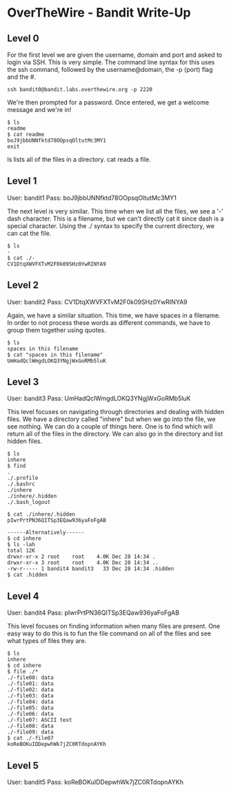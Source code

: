 # OverTheWire - Bandit Write-Up

## Level 0

For the first level we are given the username, domain and port and asked to login via
SSH. This is very simple. The command line syntax for this uses the ssh command, followed
by the username@domain, the -p (port) flag and the #.

```
ssh bandit0@bandit.labs.overthewire.org -p 2220
```

We're then prompted for a password. Once entered, we get a welcome message and we're in!

```
$ ls
readme
$ cat readme
boJ9jbbUNNfktd78OOpsqOltutMc3MY1
exit
```

ls lists all of the files in a directory. cat reads a file.

## Level 1

User: bandit1
Pass: boJ9jbbUNNfktd78OOpsqOltutMc3MY1

The next level is very similar. This time when we list all the files, we see a '-' dash
character. This is a filename, but we can't directly cat it since dash is a special
character. Using the ./ syntax to specify the current directory, we can cat the file.

```
$ ls
-
$ cat ./-
CV1DtqXWVFXTvM2F0k09SHz0YwRINYA9
```

## Level 2

User: bandit2
Pass: CV1DtqXWVFXTvM2F0k09SHz0YwRINYA9

Again, we have a similar situation. This time, we have spaces in a filename. In order
to not process these words as different commands, we have to group them together using
quotes.

```
$ ls
spaces in this filename
$ cat "spaces in this filename"
UmHadQclWmgdLOKQ3YNgjWxGoRMb5luK
```

## Level 3

User: bandit3
Pass: UmHadQclWmgdLOKQ3YNgjWxGoRMb5luK

This level focuses on navigating through directories and dealing with hidden files. We
have a directory called "inhere" but when we go into the file, we see nothing. We can do
a couple of things here. One is to find which will return all of the files
in the directory. We can also go in the directory and list hidden files.

```
$ ls
inhere
$ find
.
./.profile
./.bashrc
./inhere
./inhere/.hidden
./.bash_logout

$ cat ./inhere/.hidden
pIwrPrtPN36QITSp3EQaw936yaFoFgAB

------Alternatively------
$ cd inhere
$ ls -lah
total 12K
drwxr-xr-x 2 root    root    4.0K Dec 28 14:34 .
drwxr-xr-x 3 root    root    4.0K Dec 28 14:34 ..
-rw-r----- 1 bandit4 bandit3   33 Dec 28 14:34 .hidden
$ cat .hidden
```

## Level 4

User: bandit4
Pass: pIwrPrtPN36QITSp3EQaw936yaFoFgAB

This level focuses on finding information when many files are present. One easy way to
do this is to fun the file command on all of the files and see what types of files they
are.

```
$ ls
inhere
$ cd inhere
$ file ./*
./-file00: data
./-file01: data
./-file02: data
./-file03: data
./-file04: data
./-file05: data
./-file06: data
./-file07: ASCII text
./-file08: data
./-file09: data
$ cat ./-file07
koReBOKuIDDepwhWk7jZC0RTdopnAYKh
```

## Level 5
User: bandit5
Pass: koReBOKuIDDepwhWk7jZC0RTdopnAYKh



